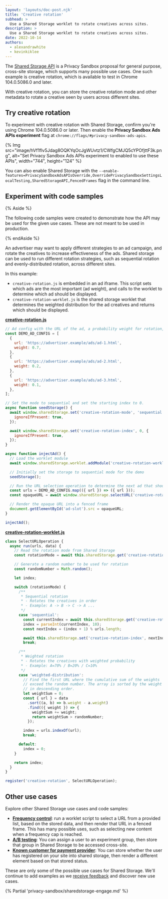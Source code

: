 ```yaml
---
layout: 'layouts/doc-post.njk'
title: 'Creative rotation'
subhead: >
  Use a Shared Storage worklet to rotate creatives across sites.
description: >
  Use a Shared Storage worklet to rotate creatives across sites.
date: 2022-10-14
authors:
  - alexandrawhite
  - kevinkiklee
---
```


The [Shared Storage API](/docs/privacy-sandbox/shared-storage/) is a Privacy
Sandbox proposal for general purpose, cross-site storage, which supports many
possible use cases. One such example is creative rotation, which is available
to test in Chrome 104.0.5086.0 and later.

With creative rotation, you can store the creative rotation mode and other
metadata to rotate a creative seen by users across different sites. 

## Try creative rotation

To experiment with creative rotation with Shared Storage, confirm you're using Chrome 104.0.5086.0 or later. Then enable the **Privacy Sandbox Ads APIs experiment** flag at `chrome://flags/#privacy-sandbox-ads-apis`.

{% Img
	src="image/hVf1flv5Jdag8OQKYqOcJgWUvtz1/CWfgCMJQ5cYPOfjttF3k.png",
	alt="Set Privacy Sandbox Ads APIs experiment to enabled to use these APIs",
	width="744", height="124"
%}

You can also enable Shared Storage with the `--enable-features=PrivacySandboxAdsAPIsOverride,OverridePrivacySandboxSettingsLocalTesting,SharedStorageAPI,FencedFrames` flag in the command line. 

## Experiment with code samples

{% Aside %}

The following code samples were created to demonstrate how the API may be used
for the given use cases. These are not meant to be used in production.

{% endAside %}

An advertiser may want to apply different strategies to an ad campaign, and
rotate the creatives to increase effectiveness of the ads. Shared storage can
be used to run different rotation strategies, such as sequential rotation and
evenly-distributed rotation, across different sites.

In this example:

*  `creative-rotation.js` is embedded in an ad iframe. This script sets which
   ads are the most important (ad weight), and calls to the worklet to
   determine which ad should be displayed.
*  `creative-rotation-worklet.js`  is the shared storage worklet that
   determines the weighted distribution for the ad creatives and returns which
   should be displayed.

**[creative-rotation.js](https://github.com/GoogleChromeLabs/shared-storage-demo/blob/main/sites/advertiser/creative-rotation.js)**

```javascript
// Ad config with the URL of the ad, a probability weight for rotation, and the clickthrough rate.
const DEMO_AD_CONFIG = [
  {
    url: 'https://advertiser.example/ads/ad-1.html',
    weight: 0.7,
  },
  {
    url: 'https://advertiser.example/ads/ad-2.html',
    weight: 0.2,
  },
  {
    url: 'https://advertiser.example/ads/ad-3.html',
    weight: 0.1,
  },
];

// Set the mode to sequential and set the starting index to 0.
async function seedStorage() {
  await window.sharedStorage.set('creative-rotation-mode', 'sequential', {
    ignoreIfPresent: true,
  });

  await window.sharedStorage.set('creative-rotation-index', 0, {
    ignoreIfPresent: true,
  });
}

async function injectAd() {
  // Load the worklet module
  await window.sharedStorage.worklet.addModule('creative-rotation-worklet.js');

  // Initially set the storage to sequential mode for the demo
  seedStorage();

  // Run the URL selection operation to determine the next ad that should be rendered
  const urls = DEMO_AD_CONFIG.map(({ url }) => ({ url }));
  const opaqueURL = await window.sharedStorage.selectURL('creative-rotation', urls, { data: DEMO_AD_CONFIG });

  // Render the opaque URL into a fenced frame
  document.getElementById('ad-slot').src = opaqueURL;
}

injectAd();
```

**[creative-rotation-worklet.js](https://github.com/GoogleChromeLabs/shared-storage-demo/blob/main/sites/advertiser/creative-rotation-worklet.js)**

```javascript
class SelectURLOperation {
  async run(urls, data) {
    // Read the rotation mode from Shared Storage
    const rotationMode = await this.sharedStorage.get('creative-rotation-mode');

    // Generate a random number to be used for rotation
    const randomNumber = Math.random();

    let index;

    switch (rotationMode) {
      /**
       * Sequential rotation
       * - Rotates the creatives in order
       * - Example: A -> B -> C -> A ...
       */
      case 'sequential':
        const currentIndex = await this.sharedStorage.get('creative-rotation-index');
        index = parseInt(currentIndex, 10);
        const nextIndex = (index + 1) % urls.length;

        await this.sharedStorage.set('creative-rotation-index', nextIndex);
        break;

      /**
       * Weighted rotation
       * - Rotates the creatives with weighted probability
       * - Example: A=70% / B=20% / C=10%
       */
      case 'weighted-distribution':
        // Find the first URL where the cumulative sum of the weights
        // exceed the random number. The array is sorted by the weight
        // in descending order.
        let weightSum = 0;
        const { url } = data
          .sort((a, b) => b.weight - a.weight)
          .find(({ weight }) => {
            weightSum += weight;
            return weightSum > randomNumber;
          });

        index = urls.indexOf(url);
        break;

      default:
        index = 0;
    }

    return index;
  }
}

register('creative-rotation', SelectURLOperation);
```

## Other use cases

Explore other Shared Storage use cases and code samples:

*  [**Frequency control**](/docs/privacy-sandbox/shared-storage/frequency-control):
   run a worklet script to select a URL from a provided list, based on the
   stored data, and then render that URL in a fenced frame. This has many
   possible uses, such as selecting new content when a frequency cap is reached.
*  [**A/B testing**](/docs/privacy-sandbox/shared-storage/ab-testing): You can
   assign a user to an experiment group, then store that group in Shared
   Storage to be accessed cross-site.
*  [**Known customer for payment provider**](/docs/privacy-sandbox/shared-storage/known-customer):
   You can store whether the user has registered on your site into shared
   storage, then render a different element based on that stored status.

These are only some of the possible use cases for Shared Storage. We'll
continue to add examples as we
[receive feedback](/docs/privacy-sandbox/shared-storage/#engage-and-share-feedback)
and discover new use cases.

{% Partial 'privacy-sandbox/sharedstorage-engage.md' %}
